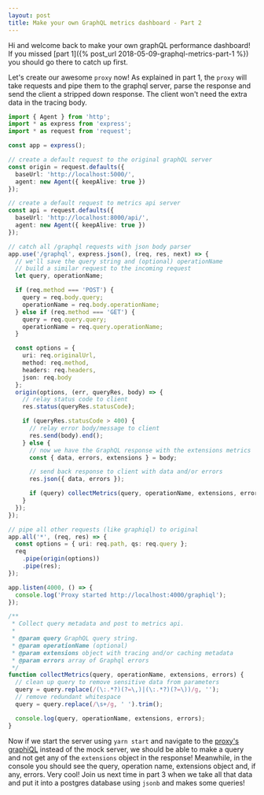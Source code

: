 ```yaml
---
layout: post
title: Make your own GraphQL metrics dashboard - Part 2
---
```


Hi and welcome back to make your own graphQL performance dashboard! If you missed [part 1]({% post_url 2018-05-09-graphql-metrics-part-1 %}) you should go there to catch up first.

Let's create our awesome `proxy` now! As explained in part 1, the `proxy` will take requests and pipe them to the graphql server, parse the response and send the client a stripped down response. The client won't need the extra data in the tracing body.

```typescript
import { Agent } from 'http';
import * as express from 'express';
import * as request from 'request';

const app = express();

// create a default request to the original graphQL server
const origin = request.defaults({
  baseUrl: 'http://localhost:5000/',
  agent: new Agent({ keepAlive: true })
});

// create a default request to metrics api server
const api = request.defaults({
  baseUrl: 'http://localhost:8000/api/',
  agent: new Agent({ keepAlive: true })
});

// catch all /graphql requests with json body parser
app.use('/graphql', express.json(), (req, res, next) => {
  // we'll save the query string and (optional) operationName
  // build a similar request to the incoming request
  let query, operationName;

  if (req.method === 'POST') {
    query = req.body.query;
    operationName = req.body.operationName;
  } else if (req.method === 'GET') {
    query = req.query.query;
    operationName = req.query.operationName;
  }

  const options = {
    uri: req.originalUrl,
    method: req.method,
    headers: req.headers,
    json: req.body
  };
  origin(options, (err, queryRes, body) => {
    // relay status code to client
    res.status(queryRes.statusCode);

    if (queryRes.statusCode > 400) {
      // relay error body/message to client
      res.send(body).end();
    } else {
      // now we have the GraphQL response with the extensions metrics
      const { data, errors, extensions } = body;

      // send back response to client with data and/or errors
      res.json({ data, errors });

      if (query) collectMetrics(query, operationName, extensions, errors);
    }
  });
});

// pipe all other requests (like graphiql) to original
app.all('*', (req, res) => {
  const options = { uri: req.path, qs: req.query };
  req
    .pipe(origin(options))
    .pipe(res);
});

app.listen(4000, () => {
  console.log('Proxy started http://localhost:4000/graphiql');
});

/**
 * Collect query metadata and post to metrics api.
 *
 * @param query GraphQL query string.
 * @param operationName (optional)
 * @param extensions object with tracing and/or caching metadata
 * @param errors array of Graphql errors
 */
function collectMetrics(query, operationName, extensions, errors) {
  // clean up query to remove sensitive data from parameters
  query = query.replace(/(\:.*?)(?=\,)|(\:.*?)(?=\))/g, '');
  // remove redundant whitespace
  query = query.replace(/\s+/g, ' ').trim();

  console.log(query, operationName, extensions, errors);
}
```

Now if we start the server using `yarn start` and navigate to the [proxy's graphiQL](http://localhost:4000/graphiql) instead of the mock server, we should be able to make a query and not get any of the `extensions` object in the response! Meanwhile, in the console you should see the query, operation name, extensions object and, if any, errors. Very cool! Join us next time in part 3 when we take all that data and put it into a postgres database using `jsonb` and makes some queries!
